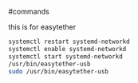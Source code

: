#commands 

this is for easytether

```bash
systemctl restart systemd-networkd
systemctl enable systemd-networkd
systemctl start systemd-networkd
/usr/bin/easytether-usb
sudo /usr/bin/easytether-usb
```